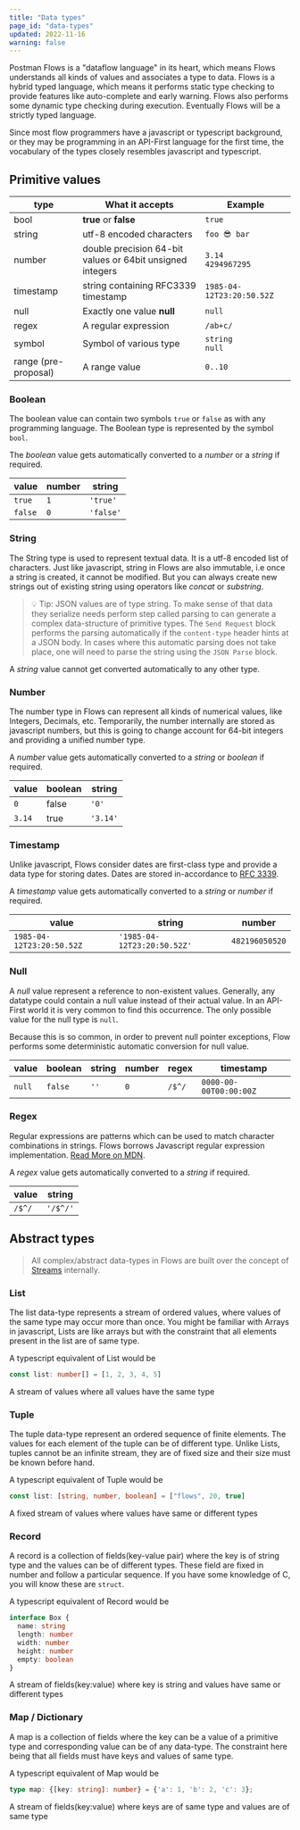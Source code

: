 ```yaml
---
title: "Data types"
page_id: "data-types"
updated: 2022-11-16
warning: false
---
```


Postman Flows is a "dataflow language" in its heart, which means Flows understands all kinds of values and associates a type to data. Flows is a hybrid typed language, which means it performs static type checking to provide features like auto-complete and early warning. Flows also performs some dynamic type checking during execution. Eventually Flows will be a strictly typed language.

Since most flow programmers have a javascript or typescript background, or they may be programming in an API-First language for the first time, the vocabulary of the types closely resembles javascript and typescript.

## Primitive values

| type                 | What it accepts                                           | Example                   |
| -------------------- | --------------------------------------------------------- | ------------------------- |
| bool                 | **true** or **false**                                     | `true`                    |
| string               | utf-8 encoded characters                                  | `foo 😎 bar`              |
| number               | double precision 64-bit values or 64bit unsigned integers | `3.14` <br> `4294967295`  |
| timestamp            | string containing RFC3339 timestamp                       | `1985-04-12T23:20:50.52Z` |
| null                 | Exactly one value **null**                                | `null`                    |
| regex                | A regular expression                                      | `/ab+c/`                  |
| symbol               | Symbol of various type                                    | `string` <br> `null`      |
| range (pre-proposal) | A range value                                             | `0..10`                   |

### Boolean

The boolean value can contain two symbols `true` or `false` as with any programming language. The Boolean type is represented by the symbol `bool`.

The _boolean_ value gets automatically converted to a _number_ or a _string_ if required.

| value   | number | string    |
| ------- | ------ | --------- |
| `true`  | `1`    | `'true'`  |
| `false` | `0`    | `'false'` |

### String

The String type is used to represent textual data. It is a utf-8 encoded list of characters. Just like javascript, string in Flows are also immutable, i.e once a string is created, it cannot be modified. But you can always create new strings out of existing string using operators like _concat_ or _substring_.

> 💡 Tip: JSON values are of type string. To make sense of that data they serialize needs perform step called parsing to can generate a complex data-structure of primitive types. The `Send Request` block performs the parsing automatically if the `content-type` header hints at a JSON body. In cases where this automatic parsing does not take place, one will need to parse the string using the `JSON Parse` block.

A _string_ value cannot get converted automatically to any other type.

### Number

The number type in Flows can represent all kinds of numerical values, like Integers, Decimals, etc. Temporarily, the number internally are stored as javascript numbers, but this is going to change account for 64-bit integers and providing a unified number type.

A _number_ value gets automatically converted to a _string_ or _boolean_ if required.

| value  | boolean | string   |
| ------ | ------- | -------- |
| `0`    | false   | `'0'`    |
| `3.14` | true    | `'3.14'` |

### Timestamp

Unlike javascript, Flows consider dates are first-class type and provide a data type for storing dates. Dates are stored in-accordance to [RFC 3339](https://datatracker.ietf.org/doc/html/rfc3339).

A _timestamp_ value gets automatically converted to a _string_ or _number_ if required.

| value                     | string                      | number         |
| ------------------------- | --------------------------- | -------------- |
| `1985-04-12T23:20:50.52Z` | `'1985-04-12T23:20:50.52Z'` | `482196050520` |

### Null

A _null_ value represent a reference to non-existent values. Generally, any datatype could contain a null value instead of their actual value. In an API-First world it is very common to find this occurrence. The only possible value for the null type is `null`.

Because this is so common, in order to prevent null pointer exceptions, Flow performs some deterministic automatic conversion for null value.

| value  | boolean | string | number | regex  | timestamp              |
| ------ | ------- | ------ | ------ | ------ | ---------------------- |
| `null` | `false` | `''`   | `0`    | `/$^/` | `0000-00-00T00:00:00Z` |

### Regex

Regular expressions are patterns which can be used to match character combinations in strings. Flows borrows Javascript regular expression implementation. [Read More on MDN](https://developer.mozilla.org/en-US/docs/Web/JavaScript/Guide/Regular_Expressions).

A _regex_ value gets automatically converted to a _string_ if required.

| value  | string   |
| ------ | -------- |
| `/$^/` | `'/$^/'` |

## Abstract types

> All complex/abstract data-types in Flows are built over the concept of [Streams](<https://en.wikipedia.org/wiki/Stream_(computing)>) internally.

### List

The list data-type represents a stream of ordered values, where values of the same type
may occur more than once. You might be familiar with Arrays in javascript, Lists are like
arrays but with the constraint that all elements present in the list are of same type.

A typescript equivalent of List would be

```ts
const list: number[] = [1, 2, 3, 4, 5]
```

A stream of values where all values have the same type

### Tuple

The tuple data-type represent an ordered sequence of finite elements. The values for each
element of the tuple can be of different type. Unlike Lists, tuples cannot be an infinite stream,
they are of fixed size and their size must be known before hand.

A typescript equivalent of Tuple would be

```ts
const list: [string, number, boolean] = ["flows", 20, true]
```

A fixed stream of values where values have same or different types

### Record

A record is a collection of fields(key-value pair) where the key is of string type and the values
can be of different types. These field are fixed in number and follow a particular sequence. If you have some knowledge of C, you will know these are `struct`.

A typescript equivalent of Record would be

```ts
interface Box {
  name: string
  length: number
  width: number
  height: number
  empty: boolean
}
```

A stream of fields(key:value) where key is string and values have same or different types

### Map / Dictionary

A map is a collection of fields where the key can be a value of a primitive type and
corresponding value can be of any data-type. The constraint here being that all fields
must have keys and values of same type.

A typescript equivalent of Map would be

```ts
type map: {[key: string]: number} = {'a': 1, 'b': 2, 'c': 3};
```

A stream of fields(key:value) where keys are of same type and values are of same type
